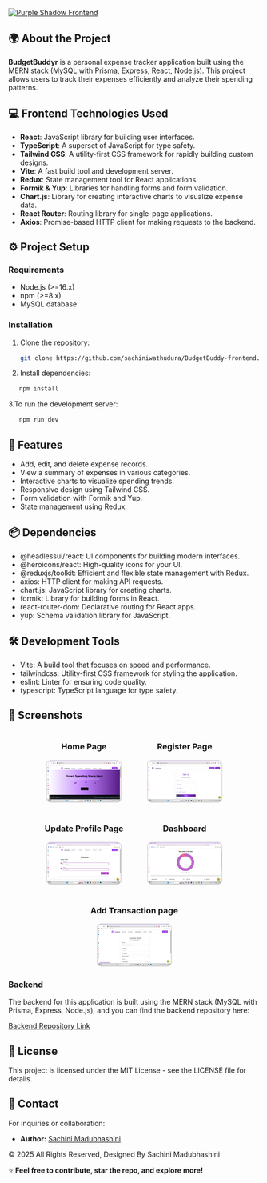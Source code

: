 <a href="https://git.io/typing-svg">     
  <img src="https://readme-typing-svg.herokuapp.com?font=Fira+Code&weight=600&size=50&pause=1000&center=true&vCenter=true&color=800080&width=835&height=70&lines=BudgetBuddy+Frontend" alt="Purple Shadow Frontend" />
</a>

## 🌍 About the Project

**BudgetBuddyr** is a personal expense tracker application built using the MERN stack (MySQL with Prisma, Express, React, Node.js). This project allows users to track their expenses efficiently and analyze their spending patterns.

## 💻 Frontend Technologies Used

- **React**: JavaScript library for building user interfaces.
- **TypeScript**: A superset of JavaScript for type safety.
- **Tailwind CSS**: A utility-first CSS framework for rapidly building custom designs.
- **Vite**: A fast build tool and development server.
- **Redux**: State management tool for React applications.
- **Formik & Yup**: Libraries for handling forms and form validation.
- **Chart.js**: Library for creating interactive charts to visualize expense data.
- **React Router**: Routing library for single-page applications.
- **Axios**: Promise-based HTTP client for making requests to the backend.

## ⚙️ Project Setup

### Requirements

- Node.js (>=16.x)
- npm (>=8.x)
- MySQL database

### Installation

1. Clone the repository:

   ```bash
   git clone https://github.com/sachiniwathudura/BudgetBuddy-frontend.git

   ```
2. Install dependencies:
 ```bash
    npm install
```
3.To run the development server:
```bash
   npm run dev
```

## 🚀 Features
- Add, edit, and delete expense records.
- View a summary of expenses in various categories.
- Interactive charts to visualize spending trends.
- Responsive design using Tailwind CSS.
- Form validation with Formik and Yup.
- State management using Redux.

## 📦 Dependencies
- @headlessui/react: UI components for building modern interfaces.
- @heroicons/react: High-quality icons for your UI.
-  @reduxjs/toolkit: Efficient and flexible state management with Redux.
-  axios: HTTP client for making API requests.
-  chart.js: JavaScript library for creating charts.
- formik: Library for building forms in React.
- react-router-dom: Declarative routing for React apps.
- yup: Schema validation library for JavaScript.

## 🛠️ Development Tools
- Vite: A build tool that focuses on speed and performance.
- tailwindcss: Utility-first CSS framework for styling the application.
- eslint: Linter for ensuring code quality.
- typescript: TypeScript language for type safety.

## 📸 Screenshots
 <div style="display: flex; flex-wrap: wrap; justify-content: center; gap: 16px; text-align: center;">
  <div style="flex: 1 1 calc(40% - 16px); max-width: calc(40% - 16px);">
    <h3>Home Page</h3>
    <img src="src/assets/images/homepage.png" alt="home page" style="width: 80%; height: auto; border: 1px solid #ccc; border-radius: 8px;">
  </div>
  <div style="flex: 1 1 calc(40% - 16px); max-width: calc(40% - 16px);">
    <h3>Register Page</h3>
    <img src="src/assets/images/signuppage.png" alt="signup" style="width: 80%; height: auto; border: 1px solid #ccc; border-radius: 8px;">
  </div>
<div style="flex: 1 1 calc(40% - 16px); max-width: calc(40% - 16px);">
    <h3>Update Profile Page</h3>
    <img src="src/assets/images/updateprofilepage.png" alt="update profile" style="width: 80%; height: auto; border: 1px solid #ccc; border-radius: 8px;">
  </div>
<div style="flex: 1 1 calc(40% - 16px); max-width: calc(40% - 16px);">
    <h3>Dashboard</h3>
    <img src="src/assets/images/dashboard.png" alt="dashboard" style="width: 80%; height: auto; border: 1px solid #ccc; border-radius: 8px;">
  </div>
<div style="flex: 1 1 calc(40% - 16px); max-width: calc(40% - 16px);">
    <h3>Add Transaction page</h3>
    <img src="src/assets/images/transactionpage.png" alt="add transaction" style="width: 80%; height: auto; border: 1px solid #ccc; border-radius: 8px;">
  </div>
</div>


### Backend

The backend for this application is built using the MERN stack (MySQL with Prisma, Express, Node.js), and you can find the backend repository here:

[Backend Repository Link](https://github.com/sachiniwathudura/BudgetBuddy-backend.git)

## 📝 License
This project is licensed under the MIT License - see the LICENSE file for details.


## 📧 Contact

For inquiries or collaboration:
- **Author:** [Sachini Madubhashini](https://github.com/sachiniwathudura)

<div align="left">
    © 2025 All Rights Reserved, Designed By Sachini Madubhashini
</div>


⭐ **Feel free to contribute, star the repo, and explore more!**